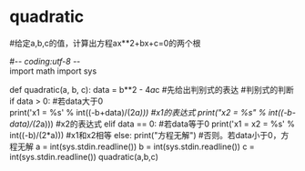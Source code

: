 # quadratic
#给定a,b,c的值，计算出方程ax**2+bx+c=0的两个根

#-*- coding:utf-8 -*-                                                       
import math
import sys

def quadratic(a, b, c):
    data = b**2 - 4*a*c       #先给出判别式的表达
    #判别式的判断
    if data > 0:              #若data大于0             
        print('x1 = %s' % int((-b+data)/(2*a)))   #x1的表达式
        print("x2 = %s" % int((-b-data)/(2*a)))   #x2的表达式
    elif data == 0:           #若data等于0
        print('x1 = x2 = %s' % int((-b)/(2*a)))   #x1和x2相等
    else:
        print("方程无解")     #否则。若data小于0，方程无解
 a = int(sys.stdin.readline())
 b = int(sys.stdin.readline())
 c = int(sys.stdin.readline())
 quadratic(a,b,c)
                        

